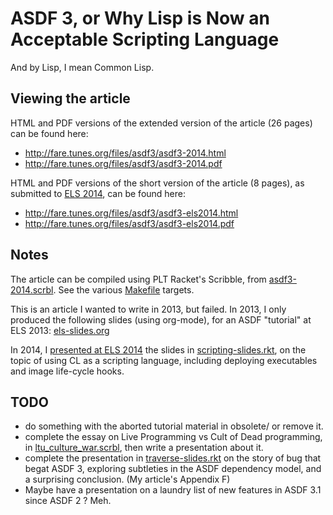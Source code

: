 ASDF 3, or Why Lisp is Now an Acceptable Scripting Language
===========================================================

And by Lisp, I mean Common Lisp.


Viewing the article
-------------------

HTML and PDF versions of the extended version of the article (26 pages)
can be found here:

  * http://fare.tunes.org/files/asdf3/asdf3-2014.html
  * http://fare.tunes.org/files/asdf3/asdf3-2014.pdf


HTML and PDF versions of the short version of the article (8 pages),
as submitted to [ELS 2014](http://www.european-lisp-symposium.org/),
can be found here:

  * http://fare.tunes.org/files/asdf3/asdf3-els2014.html
  * http://fare.tunes.org/files/asdf3/asdf3-els2014.pdf


Notes
-----

The article can be compiled using PLT Racket's Scribble, from
[asdf3-2014.scrbl](https://github.com/fare/asdf3-2013/blob/master/asdf3-2014.scrbl).
See the various [Makefile](https://github.com/fare/asdf3-2013/blob/master/Makefile) targets.

This is an article I wanted to write in 2013, but failed.
In 2013, I only produced the following slides (using org-mode),
for an ASDF "tutorial" at ELS 2013:
[els-slides.org](https://github.com/fare/asdf3-2013/blob/master/els-slides.org)

In 2014, I [presented at ELS 2014](http://medias.ircam.fr/x8fb915) the slides in
[scripting-slides.rkt](https://github.com/fare/asdf3-2013/blob/master/scripting-slides.rkt),
on the topic of using CL as a scripting language,
including deploying executables and image life-cycle hooks.



TODO
----

 * do something with the aborted tutorial material in obsolete/ or remove it.
 * complete the essay on Live Programming vs Cult of Dead programming, in
   [ltu_culture_war.scrbl](https://github.com/fare/asdf3-2013/blob/master/ltu_culture_war.scrbl),
   then write a presentation about it.
 * complete the presentation in
   [traverse-slides.rkt](https://github.com/fare/asdf3-2013/blob/master/traverse-slides.rkt)
   on the story of bug that begat ASDF 3,
   exploring subtleties in the ASDF dependency model,
   and a surprising conclusion. (My article's Appendix F)
 * Maybe have a presentation on a laundry list of new features in ASDF 3.1 since ASDF 2 ? Meh.
